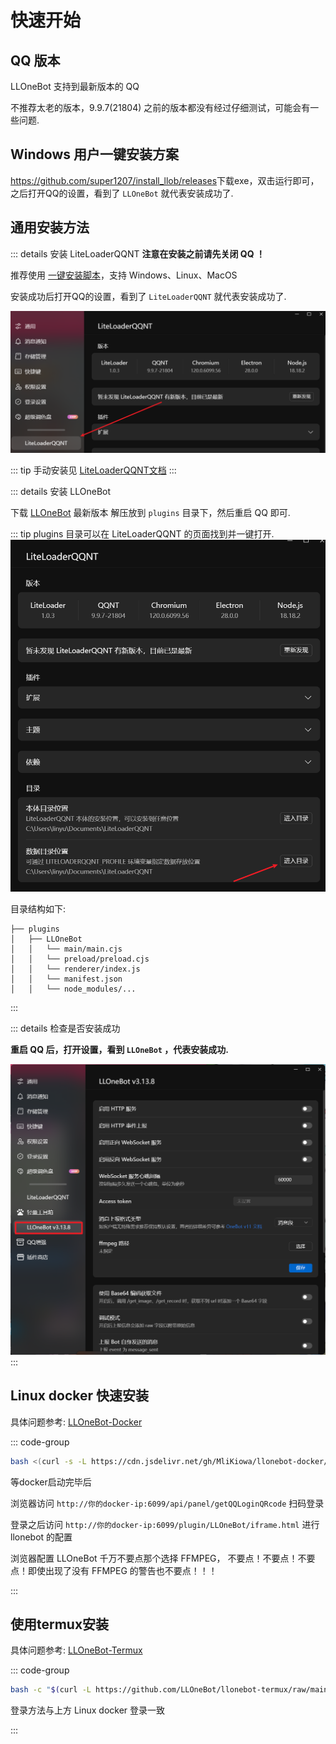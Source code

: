 # 快速开始

## QQ 版本

LLOneBot 支持到最新版本的 QQ

不推荐太老的版本，9.9.7(21804) 之前的版本都没有经过仔细测试，可能会有一些问题.

## Windows 用户一键安装方案

<https://github.com/super1207/install_llob/releases>下载exe，双击运行即可，之后打开QQ的设置，看到了 `LLOneBot` 就代表安装成功了.

## 通用安装方法

::: details 安装 LiteLoaderQQNT
**注意在安装之前请先关闭 QQ ！**

推荐使用 [一键安装脚本](https://github.com/Mzdyl/LiteLoaderQQNT_Install/releases)，支持 Windows、Linux、MacOS

安装成功后打开QQ的设置，看到了 `LiteLoaderQQNT` 就代表安装成功了.

![](../../asset/img/getting-started/llqqnt-install-success.png)

::: tip
手动安装见 [LiteLoaderQQNT文档](https://liteloaderqqnt.github.io/guide/install.html)
:::

::: details 安装 LLOneBot

下载 [LLOneBot](https://github.com/LLOneBot/LLOneBot/releases) 最新版本 解压放到 `plugins` 目录下，然后重启 QQ 即可.

::: tip
plugins 目录可以在 LiteLoaderQQNT 的页面找到并一键打开.
![](../../asset/img/getting-started/open-plugins-dir.png)

目录结构如下:
```
├── plugins
│   ├── LLOneBot
│   │   └── main/main.cjs
│   │   └── preload/preload.cjs
│   │   └── renderer/index.js
│   │   └── manifest.json
│   │   └── node_modules/...
```
:::

::: details 检查是否安装成功

**重启 QQ 后，打开设置，看到 `LLOneBot` ，代表安装成功.**

![](../../asset/img/getting-started/llonebot-install-success.png)
:::

## Linux docker 快速安装

具体问题参考: [LLOneBot-Docker](https://github.com/MliKiowa/llonebot-docker)

::: code-group

```sh [Curl]
bash <(curl -s -L https://cdn.jsdelivr.net/gh/MliKiowa/llonebot-docker/fastboot.sh)
```
等docker启动完毕后

浏览器访问 `http://你的docker-ip:6099/api/panel/getQQLoginQRcode` 扫码登录

登录之后访问 `http://你的docker-ip:6099/plugin/LLOneBot/iframe.html` 进行 llonebot 的配置

浏览器配置 LLOneBot 千万不要点那个选择 FFMPEG， 不要点！不要点！不要点！即使出现了没有 FFMPEG 的警告也不要点！！！

::: 

## 使用termux安装

具体问题参考: [LLOneBot-Termux](https://github.com/LLOneBot/llonebot-termux)

::: code-group

```sh [Curl]
bash -c "$(curl -L https://github.com/LLOneBot/llonebot-termux/raw/main/onekey.sh)"
```
登录方法与上方 Linux docker 登录一致

::: 


